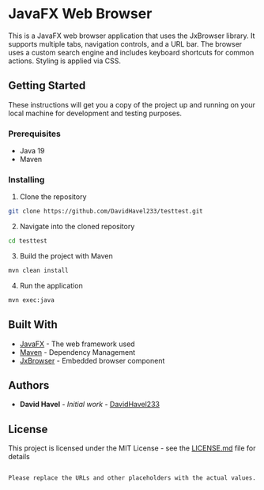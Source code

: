 # JavaFX Web Browser

This is a JavaFX web browser application that uses the JxBrowser library. It supports multiple tabs, navigation controls, and a URL bar. The browser uses a custom search engine and includes keyboard shortcuts for common actions. Styling is applied via CSS.

## Getting Started

These instructions will get you a copy of the project up and running on your local machine for development and testing purposes.

### Prerequisites

- Java 19
- Maven

### Installing

1. Clone the repository
```bash
git clone https://github.com/DavidHavel233/testtest.git
```
2. Navigate into the cloned repository
```bash
cd testtest
```
3. Build the project with Maven
```bash
mvn clean install
```
4. Run the application
```bash
mvn exec:java
```

## Built With

- [JavaFX](https://openjfx.io/) - The web framework used
- [Maven](https://maven.apache.org/) - Dependency Management
- [JxBrowser](https://www.teamdev.com/jxbrowser) - Embedded browser component

## Authors

- **David Havel** - *Initial work* - [DavidHavel233](https://github.com/DavidHavel233)

## License

This project is licensed under the MIT License - see the [LICENSE.md](LICENSE.md) file for details
```

Please replace the URLs and other placeholders with the actual values.
